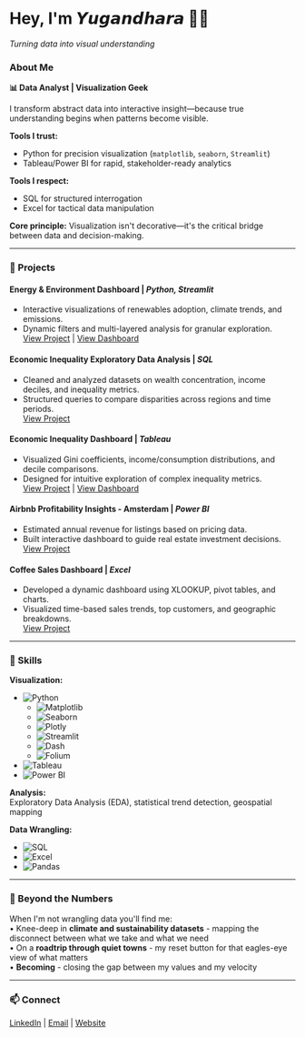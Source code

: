 # Hey, I'm 𝙔𝙪𝙜𝙖𝙣𝙙𝙝𝙖𝙧𝙖 👋🏻
*Turning data into visual understanding*

### About Me  
**📊 Data Analyst | Visualization Geek**  

I transform abstract data into interactive insight—because true understanding begins when patterns become visible.  

**Tools I trust:**  
- Python for precision visualization (`matplotlib`, `seaborn`, `Streamlit`)  
- Tableau/Power BI for rapid, stakeholder-ready analytics  

**Tools I respect:**  
- SQL for structured interrogation  
- Excel for tactical data manipulation  

**Core principle:** Visualization isn't decorative—it's the critical bridge between data and decision-making.  

---

### 🚀 Projects  

#### **Energy & Environment Dashboard** | *Python, Streamlit*  
- Interactive visualizations of renewables adoption, climate trends, and emissions.  
- Dynamic filters and multi-layered analysis for granular exploration.  
[View Project](https://github.com/Yugandhara-Yeolekar/Energy-Environment-Dashboard) | [View Dashboard](https://energy-environment-dashboard.streamlit.app/)  

#### **Economic Inequality Exploratory Data Analysis** | *SQL*  
- Cleaned and analyzed datasets on wealth concentration, income deciles, and inequality metrics.  
- Structured queries to compare disparities across regions and time periods.  
[View Project](https://github.com/Yugandhara-Yeolekar/Economic-Inequality-SQL)  

#### **Economic Inequality Dashboard** | *Tableau*  
- Visualized Gini coefficients, income/consumption distributions, and decile comparisons.  
- Designed for intuitive exploration of complex inequality metrics.  
[View Project](https://github.com/Yugandhara-Yeolekar/Economic-Inequality-Tableau) | [View Dashboard](https://public.tableau.com/app/profile/yugandhara.yeolekar/viz/EconomicInequality/EconomicInequality)

#### **Airbnb Profitability Insights - Amsterdam** | *Power BI*

-   Estimated annual revenue for listings based on pricing data.
-   Built interactive dashboard to guide real estate investment decisions.\
[View Project](https://github.com/Yugandhara-Yeolekar/Airbnb-Profitability-Insights-Amsterdam-Power-BI)

#### **Coffee Sales Dashboard** | *Excel*

-   Developed a dynamic dashboard using XLOOKUP, pivot tables, and charts.
-   Visualized time-based sales trends, top customers, and geographic breakdowns.\
[View Project](https://github.com/Yugandhara-Yeolekar/Coffee_Sales_Dashboard-Excel)

---

### 🔧 Skills  
**Visualization:**  
- ![Python](https://img.shields.io/badge/Python-3776AB?style=flat&logo=python&logoColor=white)
  - ![Matplotlib](https://img.shields.io/badge/Matplotlib-11557C?style=flat&logo=matplotlib&logoColor=white)
  - ![Seaborn](https://img.shields.io/badge/Seaborn-4B77BE?style=flat)
  - ![Plotly](https://img.shields.io/badge/Plotly-3F4F75?style=flat&logo=plotly&logoColor=white)
  - ![Streamlit](https://img.shields.io/badge/Streamlit-FF4B4B?style=flat&logo=streamlit&logoColor=white)
  - ![Dash](https://img.shields.io/badge/Dash-008DE4?style=flat&logo=dash&logoColor=white)
  - ![Folium](https://img.shields.io/badge/Folium-77B829?style=flat)
- ![Tableau](https://img.shields.io/badge/Tableau-E97627?style=flat&logo=tableau&logoColor=white)
- ![Power BI](https://img.shields.io/badge/Power_BI-F2C811?style=flat&logo=powerbi&logoColor=black)  

**Analysis:**  
Exploratory Data Analysis (EDA), statistical trend detection, geospatial mapping  

**Data Wrangling:**  
- ![SQL](https://img.shields.io/badge/SQL-4479A1?style=flat&logo=postgresql&logoColor=white)
- ![Excel](https://img.shields.io/badge/Excel-217346?style=flat&logo=microsoftexcel&logoColor=white)
- ![Pandas](https://img.shields.io/badge/Pandas-150458?style=flat&logo=pandas&logoColor=white)  

---
### 🌿 Beyond the Numbers  
When I'm not wrangling data you'll find me:  
• Knee-deep in **climate and sustainability datasets** - mapping the disconnect between what we take and what we need  
• On a **roadtrip through quiet towns** - my reset button for that eagles-eye view of what matters  
• **Becoming** - closing the gap between my values and my velocity  

---

### 📫 Connect  
[LinkedIn](https://www.linkedin.com/in/yugandharayeolekar/) | [Email](mailto:yugandhara.yeolekar@gmail.com)  | [Website](https://yugandhara-yeolekar.github.io/)
